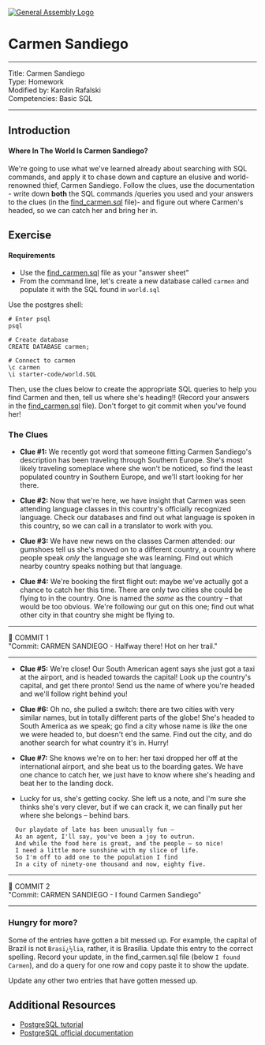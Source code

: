 [![General Assembly Logo](https://camo.githubusercontent.com/1a91b05b8f4d44b5bbfb83abac2b0996d8e26c92/687474703a2f2f692e696d6775722e636f6d2f6b6538555354712e706e67)](https://generalassemb.ly/education/web-development-immersive)

# Carmen Sandiego

---
Title: Carmen Sandiego<br>
Type: Homework<br>
Modified by: Karolin Rafalski <br>
Competencies: Basic SQL<br>

---

## Introduction

#### Where In The World Is Carmen Sandiego?

We're going to use what we've learned already about searching with SQL commands, and apply it to chase down and capture an elusive and world-renowned thief, Carmen Sandiego. Follow the clues, use the documentation - write down **both** the SQL commands /queries you used and your answers to the clues (in the [find_carmen.sql](find_carmen.sql) file)- and figure out where Carmen's headed, so we can catch her and bring her in.

## Exercise

#### Requirements

- Use the [find_carmen.sql](find_carmen.sql) file as your "answer sheet"
- From the command line, let's create a new database called ```carmen``` and populate it with the SQL found in ```world.sql```


Use the postgres shell:

  ```
  # Enter psql
  psql

  # Create database
  CREATE DATABASE carmen;

  # Connect to carmen
  \c carmen
  \i starter-code/world.SQL
  ```


Then, use the clues below to create the appropriate SQL queries to help you find Carmen and then, tell us where she's heading!! (Record your answers in the [find_carmen.sql](find_carmen.sql) file). Don't forget to git commit when you've found her!

### The Clues

  - **Clue #1:** We recently got word that someone fitting Carmen Sandiego's description has been traveling through Southern Europe. She's most likely traveling someplace where she won't be noticed, so find the least populated country in Southern Europe, and we'll start looking for her there.

  - **Clue #2:** Now that we're here, we have insight that Carmen was seen attending language classes in this country's officially recognized language. Check our databases and find out what language is spoken in this country, so we can call in a translator to work with you.

  - **Clue #3:** We have new news on the classes Carmen attended: our gumshoes tell us she's moved on to a different country, a country where people speak *only* the language she was learning. Find out which nearby country speaks nothing but that language.

  - **Clue #4:** We're booking the first flight out: maybe we've actually got a chance to catch her this time. There are only two cities she could be flying to in the country. One is named the *same* as the country – that would be too obvious. We're following our gut on this one; find out what other city in that country she might be flying to.

<hr>
&#x1F534; COMMIT 1<br>
"Commit: CARMEN SANDIEGO - Halfway there! Hot on her trail."
<hr>

  - **Clue #5:** We're close! Our South American agent says she just got a taxi at the airport, and is headed towards the capital! Look up the country's capital, and get there pronto! Send us the name of where you're headed and we'll follow right behind you!

  - **Clue #6:** Oh no, she pulled a switch: there are two cities with very similar names, but in totally different parts of the globe! She's headed to South America as we speak; go find a city whose name is *like* the one we were headed to, but doesn't end the same. Find out the city, and do another search for what country it's in. Hurry!

  - **Clue #7:** She knows we're on to her: her taxi dropped her off at the international airport, and she beat us to the boarding gates. We have one chance to catch her, we just have to know where she's heading and beat her to the landing dock.

  - Lucky for us, she's getting cocky. She left us a note, and I'm sure she thinks she's very clever, but if we can crack it, we can finally put her where she belongs – behind bars.

```
  Our playdate of late has been unusually fun –
  As an agent, I'll say, you've been a joy to outrun.
  And while the food here is great, and the people – so nice!
  I need a little more sunshine with my slice of life.
  So I'm off to add one to the population I find
  In a city of ninety-one thousand and now, eighty five.
```
<hr>
&#x1F534; COMMIT 2<br>
"Commit: CARMEN SANDIEGO - I found Carmen Sandiego"
<hr>


### Hungry for more?
Some of the entries have gotten a bit messed up. For example, the capital of Brazil is not `Brasï¿½lia`, rather, it is Brasília. Update this entry to the correct spelling. Record your update, in the find_carmen.sql file (below `I found Carmen`), and do a query for one row and copy paste it to show the update.

Update any other two entries that have gotten messed up.

## Additional Resources

- [PostgreSQL tutorial](http://www.tutorialspoint.com/postgresql/)
- [PostgreSQL official documentation](http://www.postgresql.org/docs/)
